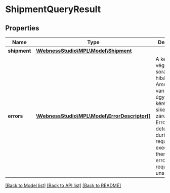 # ShipmentQueryResult

## Properties
Name | Type | Description | Notes
------------ | ------------- | ------------- | -------------
**shipment** | [**\WebnessStudio\MPL\Model\Shipment**](Shipment.md) |  | [optional] 
**errors** | [**\WebnessStudio\MPL\Model\ErrorDescriptor[]**](ErrorDescriptor.md) | A kérés végrehajtása során észlelt hibák. Amennyiben van hibalista, úgy az adott kérés sikertelenül zárult.   /   Errors detected during request execution. If there is an error list, the request was unsuccessful. | [optional] 

[[Back to Model list]](../../README.md#documentation-for-models) [[Back to API list]](../../README.md#documentation-for-api-endpoints) [[Back to README]](../../README.md)

